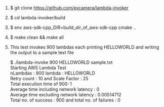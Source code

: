 1. $ git clone https://github.com/excamera/lambda-invoker

2. $ cd lambda-invoker/build

3. $ env aws-sdk-cpp_DIR=build_dir_of_aws-sdk-cpp cmake ..

4. $ make clean && make all

5. This test invokes 900 lambdas each printing HELLOWORLD and writing the output to a sample text file

   $ ./lambda-invoke 900 HELLOWORLD sample.txt<br/>
	Starting AWS Lambda Test<br/>
	nLambdas : 900 lambda : HELLOWORLD<br/>
	Retry count : 10 and Scale Factor : 25<br/>
	Total execution time of 900: 1<br/>
	Average time including network latency : 0<br/>
	Average time excluding network latency : 0.00514712<br/>
	Total no. of success : 900 and total no. of failures : 0<br/>
